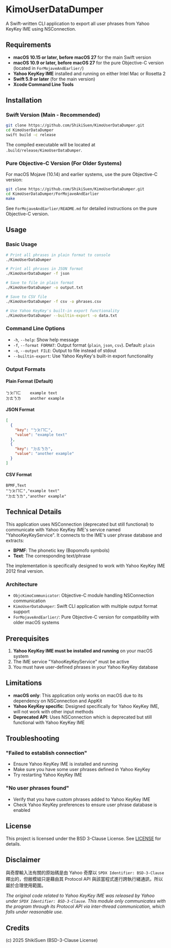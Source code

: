 # KimoUserDataDumper

A Swift-written CLI application to export all user phrases from Yahoo KeyKey IME using NSConnection.

## Requirements

- **macOS 10.15 or later, before macOS 27** for the main Swift version
- **macOS 10.9 or later, before macOS 27** for the pure Objective-C version (located in `ForMojaveAndEarlier/`)
- **Yahoo KeyKey IME** installed and running on either Intel Mac or Rosetta 2
- **Swift 5.9 or later** (for the main version)
- **Xcode Command Line Tools**

## Installation

### Swift Version (Main - Recommended)

```bash
git clone https://github.com/ShikiSuen/KimoUserDataDumper.git
cd KimoUserDataDumper
swift build -c release
```

The compiled executable will be located at `.build/release/KimoUserDataDumper`.

### Pure Objective-C Version (For Older Systems)

For macOS Mojave (10.14) and earlier systems, use the pure Objective-C version:

```bash
git clone https://github.com/ShikiSuen/KimoUserDataDumper.git
cd KimoUserDataDumper/ForMojaveAndEarlier
make
```

See `ForMojaveAndEarlier/README.md` for detailed instructions on the pure Objective-C version.

## Usage

### Basic Usage

```bash
# Print all phrases in plain format to console
./KimoUserDataDumper

# Print all phrases in JSON format
./KimoUserDataDumper -f json

# Save to file in plain format
./KimoUserDataDumper -o output.txt

# Save to CSV file
./KimoUserDataDumper -f csv -o phrases.csv

# Use Yahoo KeyKey's built-in export functionality
./KimoUserDataDumper --builtin-export -o data.txt
```

### Command Line Options

- `-h`, `--help`: Show help message
- `-f`, `--format FORMAT`: Output format (`plain`, `json`, `csv`). Default: `plain`
- `-o`, `--output FILE`: Output to file instead of stdout
- `--builtin-export`: Use Yahoo KeyKey's built-in export functionality

### Output Formats

#### Plain Format (Default)
```
ㄅㄆㄇㄈ	example text
ㄉㄊㄋㄌ	another example
```

#### JSON Format
```json
[
  {
    "key": "ㄅㄆㄇㄈ",
    "value": "example text"
  },
  {
    "key": "ㄉㄊㄋㄌ", 
    "value": "another example"
  }
]
```

#### CSV Format
```csv
BPMF,Text
"ㄅㄆㄇㄈ","example text"
"ㄉㄊㄋㄌ","another example"
```

## Technical Details

This application uses NSConnection (deprecated but still functional) to communicate with Yahoo KeyKey IME's service named "YahooKeyKeyService". It connects to the IME's user phrase database and extracts:

- **BPMF**: The phonetic key (Bopomofo symbols)  
- **Text**: The corresponding text/phrase

The implementation is specifically designed to work with Yahoo KeyKey IME 2012 final version.

### Architecture

- `ObjcKimoCommunicator`: Objective-C module handling NSConnection communication
- `KimoUserDataDumper`: Swift CLI application with multiple output format support
- `ForMojaveAndEarlier/`: Pure Objective-C version for compatibility with older macOS systems

## Prerequisites

1. **Yahoo KeyKey IME must be installed and running** on your macOS system
2. The IME service "YahooKeyKeyService" must be active
3. You must have user-defined phrases in your Yahoo KeyKey database

## Limitations

- **macOS only**: This application only works on macOS due to its dependency on NSConnection and AppKit
- **Yahoo KeyKey specific**: Designed specifically for Yahoo KeyKey IME, will not work with other input methods
- **Deprecated API**: Uses NSConnection which is deprecated but still functional with Yahoo KeyKey IME

## Troubleshooting

### "Failed to establish connection"
- Ensure Yahoo KeyKey IME is installed and running
- Make sure you have some user phrases defined in Yahoo KeyKey
- Try restarting Yahoo KeyKey IME

### "No user phrases found"
- Verify that you have custom phrases added to Yahoo KeyKey IME
- Check Yahoo KeyKey preferences to ensure user phrase database is enabled

## License

This project is licensed under the BSD 3-Clause License. See [LICENSE](LICENSE) for details.

## Disclaimer

與奇摩輸入法有關的原始碼是由 Yahoo 奇摩以 `SPDX Identifier: BSD-3-Clause` 釋出的，但敝模組只是藉由其 Protocol API 與該當程式進行跨執行緒通訊，所以屬於合理使用範圍。

*The original code related to Yahoo KeyKey IME was released by Yahoo under `SPDX Identifier: BSD-3-Clause`. This module only communicates with the program through its Protocol API via inter-thread communication, which falls under reasonable use.*

## Credits

(c) 2025 ShikiSuen (BSD-3-Clause License)
